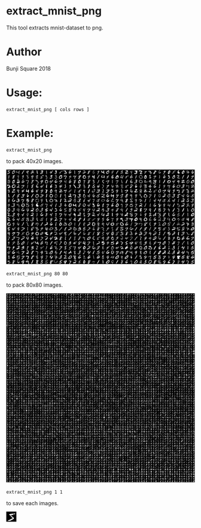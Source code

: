 # extract_mnist_png
This tool extracts mnist-dataset to png.

# Author

Bunji Square 2018

# Usage:

```
extract_mnist_png [ cols rows ]
```

# Example:

```
extract_mnist_png
```

to pack 40x20 images.

![40x20](sample/40x20.png)

```
extract_mnist_png 80 80
```

to pack 80x80 images.

![80x80](sample/80x80.png)

```
extract_mnist_png 1 1
```

to save each images.

![1x1](sample/1x1.png)
